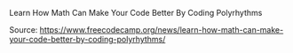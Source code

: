 Learn How Math Can Make Your Code Better By Coding Polyrhythms

Source: https://www.freecodecamp.org/news/learn-how-math-can-make-your-code-better-by-coding-polyrhythms/
